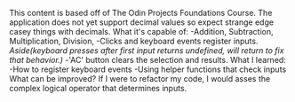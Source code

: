 This content is based off of The Odin Projects Foundations Course.
The application does not yet support decimal values so expect strange edge casey things with decimals.
What it's capable of:
  -Addition, Subtraction, Multiplication, Division,
  -Clicks and keyboard events register inputs.
    *Aside(keyboard presses after first input returns undefined, will return to fix that behavior.)*
  -'AC' button clears the selection and results.
What I learned:
  -How to register keyboard events
  -Using helper functions that check inputs
What can be improved?
If I were to refactor my code, I would asses the complex logical operator that determines inputs. 
